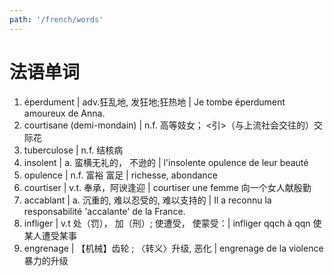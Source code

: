 ```yaml
---
path: '/french/words'
---
```


# 法语单词

1. éperdument | adv.狂乱地, 发狂地;狂热地 | Je tombe éperdument amoureux de Anna.
2. courtisane (demi-mondain) | n.f. 高等妓女； <引>（与上流社会交往的）交际花
3. tuberculose | n.f. 结核病
4. insolent | a. 蛮横无礼的， 不逊的 | l'insolente opulence de leur beauté
5. opulence | n.f. 富裕 富足 | richesse, abondance
6. courtiser | v.t. 奉承，阿谀逢迎 | courtiser une femme 向一个女人献殷勤
7. accablant | a. 沉重的, 难以忍受的, 难以支持的 | Il a reconnu la responsabilité 'accalante' de la France.
8. infliger | v.t 处（罚）， 加（刑）; 使遭受， 使蒙受：| infliger qqch à qqn 使某人遭受某事
9. engrenage | 【机械】齿轮 ; 〈转义〉升级, 恶化 | engrenage de la violence 暴力的升级
